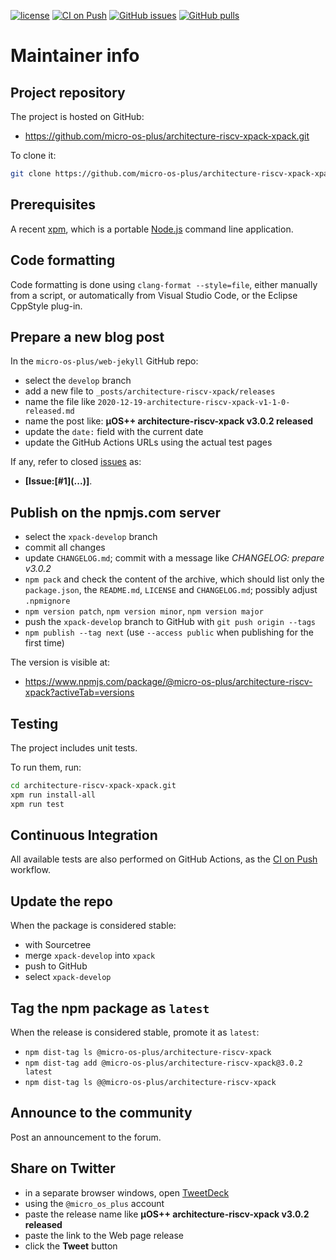 [![license](https://img.shields.io/github/license/micro-os-plus/architecture-riscv-xpack-xpack)](https://github.com/micro-os-plus/architecture-riscv-xpack-xpack/blob/xpack/LICENSE)
[![CI on Push](https://github.com/micro-os-plus/architecture-riscv-xpack-xpack/workflows/CI%20on%20Push/badge.svg)](https://github.com/micro-os-plus/architecture-riscv-xpack-xpack/actions?query=workflow%3A%22CI+on+Push%22)
[![GitHub issues](https://img.shields.io/github/issues/micro-os-plus/architecture-riscv-xpack-xpack.svg)](https://github.com/micro-os-plus/architecture-riscv-xpack-xpack/issues/)
[![GitHub pulls](https://img.shields.io/github/issues-pr/micro-os-plus/architecture-riscv-xpack-xpack.svg)](https://github.com/micro-os-plus/architecture-riscv-xpack-xpack/pulls)

# Maintainer info

## Project repository

The project is hosted on GitHub:

- https://github.com/micro-os-plus/architecture-riscv-xpack-xpack.git

To clone it:

```sh
git clone https://github.com/micro-os-plus/architecture-riscv-xpack-xpack.git architecture-riscv-xpack-xpack.git
```

## Prerequisites

A recent [xpm](https://xpack.github.io/xpm/), which is a portable
[Node.js](https://nodejs.org/) command line application.

## Code formatting

Code formatting is done using `clang-format --style=file`, either manually
from a script, or automatically from Visual Studio Code, or the Eclipse
CppStyle plug-in.

## Prepare a new blog post

In the `micro-os-plus/web-jekyll` GitHub repo:

- select the `develop` branch
- add a new file to `_posts/architecture-riscv-xpack/releases`
- name the file like `2020-12-19-architecture-riscv-xpack-v1-1-0-released.md`
- name the post like: **µOS++ architecture-riscv-xpack v3.0.2 released**
- update the `date:` field with the current date
- update the GitHub Actions URLs using the actual test pages

If any, refer to closed
[issues](https://github.com/micro-os-plus/architecture-riscv-xpack/issues/)
as:

- **[Issue:\[#1\]\(...\)]**.

## Publish on the npmjs.com server

- select the `xpack-develop` branch
- commit all changes
- update `CHANGELOG.md`; commit with a message like _CHANGELOG: prepare v3.0.2_
- `npm pack` and check the content of the archive, which should list
  only the `package.json`, the `README.md`, `LICENSE` and `CHANGELOG.md`;
  possibly adjust `.npmignore`
- `npm version patch`, `npm version minor`, `npm version major`
- push the `xpack-develop` branch to GitHub with `git push origin --tags`
- `npm publish --tag next` (use `--access public` when publishing for
  the first time)

The version is visible at:

- https://www.npmjs.com/package/@micro-os-plus/architecture-riscv-xpack?activeTab=versions

## Testing

The project includes unit tests.

To run them, run:

```sh
cd architecture-riscv-xpack-xpack.git
xpm run install-all
xpm run test
```

## Continuous Integration

All available tests are also performed on GitHub Actions, as the
[CI on Push](https://github.com/micro-os-plus/architecture-riscv-xpack-xpack/actions?query=workflow%3A%22CI+on+Push%22)
workflow.

## Update the repo

When the package is considered stable:

- with Sourcetree
- merge `xpack-develop` into `xpack`
- push to GitHub
- select `xpack-develop`

## Tag the npm package as `latest`

When the release is considered stable, promote it as `latest`:

- `npm dist-tag ls @micro-os-plus/architecture-riscv-xpack`
- `npm dist-tag add @micro-os-plus/architecture-riscv-xpack@3.0.2 latest`
- `npm dist-tag ls @@micro-os-plus/architecture-riscv-xpack`

## Announce to the community

Post an announcement to the forum.

## Share on Twitter

- in a separate browser windows, open [TweetDeck](https://tweetdeck.twitter.com/)
- using the `@micro_os_plus` account
- paste the release name like **µOS++ architecture-riscv-xpack v3.0.2 released**
- paste the link to the Web page release
- click the **Tweet** button
